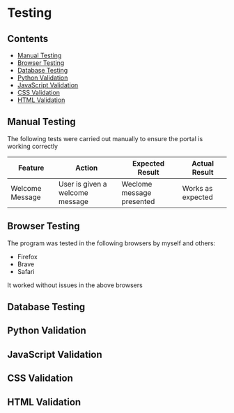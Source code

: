 # Testing

## Contents

- [Manual Testing](#manual-testing)
- [Browser Testing](#browser-testing)
- [Database Testing](#database-testing)
- [Python Validation](#python-validation)
- [JavaScript Validation](#javascript-validation)
- [CSS Validation](#css-validation)
- [HTML Validation](#html-validation)

## Manual Testing

The following tests were carried out manually to ensure the portal is working correctly

| **Feature**   | **Action**                    | **Expected Result**          | **Actual Result** |
| ------------- | ----------------------------- | ---------------------------- | ----------------- |
| Welcome Message | User is given a welcome message | Weclome message presented | Works as expected |


## Browser Testing
The program was tested in the following browsers by myself and others: 

- Firefox 
- Brave
- Safari

It worked without issues in the above browsers

## Database Testing

## Python Validation

## JavaScript Validation

## CSS Validation

## HTML Validation